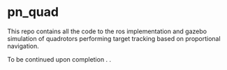 # pn_quad
This repo contains all the code to the ros implementation and gazebo simulation of quadrotors performing target tracking based on proportional navigation. 

To be continued upon completion . . 
